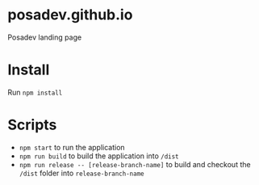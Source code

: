 # posadev.github.io
Posadev landing page

# Install

Run `npm install`

# Scripts

* `npm start` to run the application
* `npm run build` to build the application into `/dist`
* `npm run release -- [release-branch-name]` to build and checkout the `/dist` folder into `release-branch-name`

